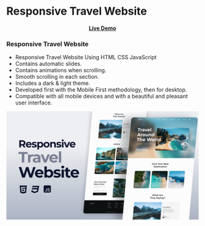 # Responsive Travel Website
<div align = 'center'>

<a href="https://adnan-bhaldar.github.io/GoTravel"><strong>Live Demo</strong></a>

</div>

### Responsive Travel Website

- Responsive Travel Website Using HTML CSS JavaScript 
- Contains automatic slides.
- Contains animations when scrolling.
- Smooth scrolling in each section.
- Includes a dark & light theme.
- Developed first with the Mobile First methodology, then for desktop.
- Compatible with all mobile devices and with a beautiful and pleasant user interface.

![preview img](/preview.png)
